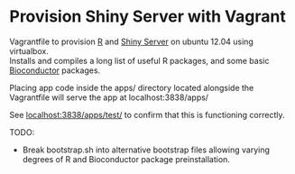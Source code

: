 # Provision Shiny Server with Vagrant



Vagrantfile to provision [R](https://www.r-project.org) and [Shiny Server](https://www.rstudio.com/products/shiny/shiny-server2/) on ubuntu 12.04 using virtualbox.  
Installs and compiles a long list of useful R packages, and some basic
[Bioconductor](https://www.bioconductor.org) packages.

Placing app code inside the apps/ directory
located alongside the Vagrantfile will serve
the app at localhost:3838/apps/

See [localhost:3838/apps/test/](localhost:3838/apps/test/)
to confirm that this is functioning correctly.

TODO:
- Break bootstrap.sh into alternative
bootstrap files allowing varying degrees of
R and Bioconductor package preinstallation.

